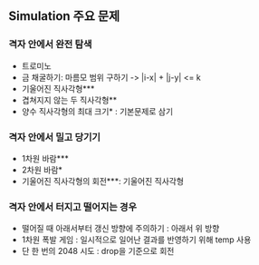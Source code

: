 ## Simulation 주요 문제

### 격자 안에서 완전 탐색
- 트로미노
- 금 채굴하기: 마름모 범위 구하기 -> |i-x| + |j-y| <= k
- 기울어진 직사각형*** 
- 겹쳐지지 않는 두 직사각형**
- 양수 직사각형의 최대 크기* : 기본문제로 삼기 

### 격자 안에서 밀고 당기기
- 1차원 바람***
- 2차원 바람*
- 기울어진 직사각형의 회전***: 기울어진 직사각형 

### 격자 안에서 터지고 떨어지는 경우
- 떨어질 때 아래서부터 갱신 방향에 주의하기 : 아래서 위 방향
- 1차원 폭발 게임 : 일시적으로 일어난 결과를 반영하기 위해 temp 사용
- 단 한 번의 2048 시도 : drop을 기준으로 회전